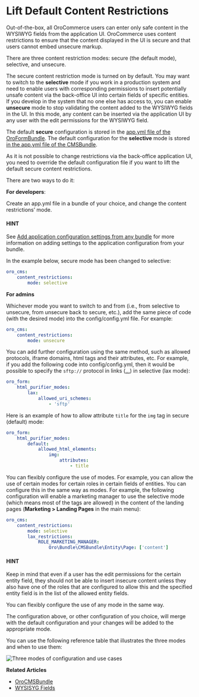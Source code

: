 <a id="dev-guide-setup-content-restrictions"></a>

# Lift Default Content Restrictions

Out-of-the-box, all OroCommerce users can enter only safe content in the WYSIWYG fields from the application UI. OroCommerce uses content restrictions to ensure that the content displayed in the UI is secure and that users cannot embed unsecure markup.

There are three content restriction modes: secure (the default mode), selective, and unsecure.

The secure content restriction mode is turned on by default. You may want to switch to the **selective** mode if you work in a production system and need to enable users with corresponding permissions to insert potentially unsafe content via the back-office UI into certain fields of specific entities. If you develop in the system that no one else has access to, you can enable **unsecure** mode to stop validating the content added to the WYSIWYG fields in the UI. In this mode, any content can be inserted via the application UI by any user with the edit permissions for the WYSIWYG field.

The default **secure** configuration is stored in the <a href="https://github.com/oroinc/platform/blob/master/src/Oro/Bundle/FormBundle/Resources/config/oro/app.yml" target="_blank">app.yml file of the OroFormBundle</a>. The default configuration for the **selective** mode is stored <a href="https://github.com/oroinc/orocommerce/blob/master/src/Oro/Bundle/CMSBundle/Resources/config/oro/app.yml" target="_blank">in the app.yml file of the CMSBundle</a>.

As it is not possible to change restrictions via the back-office application UI, you need to override the default configuration file if you want to lift the default secure content restrictions.

There are two ways to do it:

**For developers**:

Create an app.yml file in a bundle of your choice, and change the content restrictions’ mode.

#### HINT
See [Add application configuration settings from any bundle](../../../bundles/platform/PlatformBundle/index.md#bundle-docs-platform-platform-bundle-add-config-settings) for more information on adding settings to the application configuration from your bundle.

In the example below, secure mode has been changed to selective:

```yaml
oro_cms:
    content_restrictions:
        mode: selective
```

**For admins**

Whichever mode you want to switch to and from (i.e., from selective to unsecure, from unsecure back to secure, etc.), add the same piece of code (with the desired mode) into the config/config.yml file. For example:

```yaml
oro_cms:
    content_restrictions:
        mode: unsecure
```

You can add further configuration using the same method, such as allowed protocols, iframe domains, html tags and their attributes, etc. For example, if you add the following code into config/config.yml, then it would be possible to specify the `sftp://` protocol in links (<a href=”…”>…</a>) in selective (lax mode):

```yaml
oro_form:
    html_purifier_modes:
        lax:
            allowed_uri_schemes:
                - 'sftp'
```

Here is an example of how to allow attribute `title` for the `img` tag in secure (default) mode:

```yaml
oro_form:
    html_purifier_modes:
        default:
            allowed_html_elements:
                img:
                    attributes:
                        - title
```

You can flexibly configure the use of modes. For example, you can allow the use of certain modes for certain roles in certain fields of entities. You can configure this in the same way as modes. For example, the following configuration will enable a marketing manager to use the selective mode (which means most of the tags are allowed) in the content of the landing pages (**Marketing > Landing Pages** in the main menu):

```yaml
oro_cms:
    content_restrictions:
        mode: selective
        lax_restrictions:
            ROLE_MARKETING_MANAGER:
                Oro\Bundle\CMSBundle\Entity\Page: ['content']
```

#### HINT
Keep in mind that even if a user has the edit permissions for the certain entity field, they should not be able to insert insecure content unless they also have one of the roles that are configured to allow this and the specified entity field is in the list of the allowed entity fields.

You can flexibly configure the use of any mode in the same way.

The configuration above, or other configuration of you choice, will merge with the default configuration and your changes will be added to the appropriate mode.

You can use the following reference table that illustrates the three modes and when to use them:

![Three modes of configuration and use cases](img/backend/setup/content-restriction/modes.png)

**Related Articles**

* [OroCMSBundle](../../../bundles/commerce/CMSBundle/index.md#bundle-docs-commerce-cms-bundle)
* [WYSISYG Fields](../../../bundles/commerce/CMSBundle/WYSIWYG-field/index.md#wysiwyg-field-dev-guide)

<!-- Frontend -->
